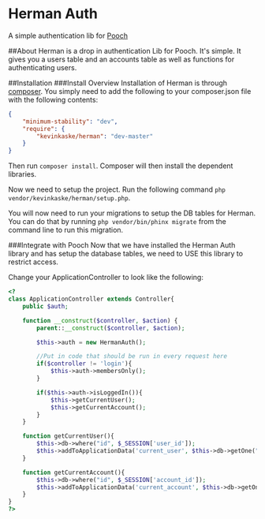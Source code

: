 # Herman Auth
A simple authentication lib for [Pooch](http://www.poochhq.com)

##About
Herman is a drop in authentication Lib for Pooch. It's simple. It gives you a users table and an accounts table as well as functions for
authenticating users.

##Installation
###Install Overview
Installation of Herman is through [composer](https://getcomposer.org). You simply need to add the following to your composer.json
file with the following contents:
```json
{
	"minimum-stability": "dev",
	"require": {
		"kevinkaske/herman": "dev-master"
	}
}
```

Then run `composer install`. Composer will then install the dependent libraries.

Now we need to setup the project. Run the following command `php vendor/kevinkaske/herman/setup.php`.

You will now need to run your migrations to setup the DB tables for Herman. You can do that by running `php vendor/bin/phinx migrate` from
the command line to run this migration.

###Integrate with Pooch
Now that we have installed the Herman Auth library and has setup the database tables, we need to USE this library to restrict access.

Change your ApplicationController to look like the following:
```php
<?
class ApplicationController extends Controller{
	public $auth;

	function __construct($controller, $action) {
		parent::__construct($controller, $action);

		$this->auth = new HermanAuth();

		//Put in code that should be run in every request here
		if($controller != 'login'){
			$this->auth->membersOnly();
		}

		if($this->auth->isLoggedIn()){
			$this->getCurrentUser();
			$this->getCurrentAccount();
		}
	}

	function getCurrentUser(){
		$this->db->where("id", $_SESSION['user_id']);
		$this->addToApplicationData('current_user', $this->db->getOne("users"));
	}

	function getCurrentAccount(){
		$this->db->where("id", $_SESSION['account_id']);
		$this->addToApplicationData('current_account', $this->db->getOne("accounts"));
	}
}
?>
```
